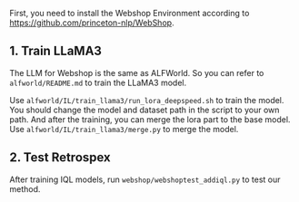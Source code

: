 First, you need to install the Webshop Environment according to https://github.com/princeton-nlp/WebShop.

## 1. Train LLaMA3

The LLM for Webshop is the same as ALFWorld. So you can refer to ```alfworld/README.md``` to train the LLaMA3 model.

Use ```alfworld/IL/train_llama3/run_lora_deepspeed.sh``` to train the model. You should change the model and dataset path in the script to your own path. And after the training, you can merge the lora part to the base model. Use ```alfworld/IL/train_llama3/merge.py``` to merge the model.

## 2. Test Retrospex

After training IQL models, run ```webshop/webshoptest_addiql.py``` to test our method.